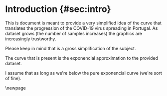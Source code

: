 # Introduction {#sec:intro}

This is document is meant to provide a very simplified idea of the curve that
translates the progression of the COVID-19 virus spreading in Portugal. As
dataset grows (the number of samples increases) the graphics are increasingly
trustworthy.

Please keep in mind that is a gross simplification of the subject.

The curve that is present is the exponencial approximation to the provided
dataset.

I assume that as long as we're below the pure exponencial curve (we're sort of
fine).

\newpage

